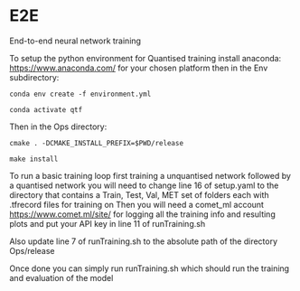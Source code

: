 # E2E
End-to-end neural network training

To setup the python environment for Quantised training install anaconda: https://www.anaconda.com/ for your chosen platform then in the Env subdirectory:

`conda env create -f environment.yml`

`conda activate qtf`

Then in the Ops directory:

`cmake . -DCMAKE_INSTALL_PREFIX=$PWD/release`

`make install`

To run a basic training loop first training a unquantised network followed by a quantised network you will need to change line 16 of setup.yaml to
the directory that contains a  Train, Test, Val, MET set of folders each with .tfrecord files for training on
Then you will need a comet_ml account https://www.comet.ml/site/ for logging all the training info and resulting plots and put your API key in line 11
of runTraining.sh 

Also update line 7 of runTraining.sh to the absolute path of the directory Ops/release

Once done you can simply run runTraining.sh which should run the training and evaluation of the model
